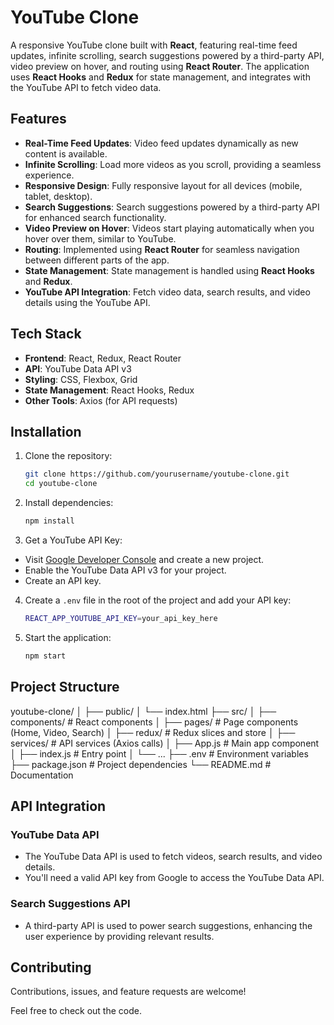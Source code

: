 # YouTube Clone

A responsive YouTube clone built with **React**, featuring real-time feed updates, infinite scrolling, search suggestions powered by a third-party API, video preview on hover, and routing using **React Router**. The application uses **React Hooks** and **Redux** for state management, and integrates with the YouTube API to fetch video data.

## Features

- **Real-Time Feed Updates**: Video feed updates dynamically as new content is available.
- **Infinite Scrolling**: Load more videos as you scroll, providing a seamless experience.
- **Responsive Design**: Fully responsive layout for all devices (mobile, tablet, desktop).
- **Search Suggestions**: Search suggestions powered by a third-party API for enhanced search functionality.
- **Video Preview on Hover**: Videos start playing automatically when you hover over them, similar to YouTube.
- **Routing**: Implemented using **React Router** for seamless navigation between different parts of the app.
- **State Management**: State management is handled using **React Hooks** and **Redux**.
- **YouTube API Integration**: Fetch video data, search results, and video details using the YouTube API.

## Tech Stack

- **Frontend**: React, Redux, React Router
- **API**: YouTube Data API v3
- **Styling**: CSS, Flexbox, Grid
- **State Management**: React Hooks, Redux
- **Other Tools**: Axios (for API requests)

## Installation

1. Clone the repository:

    ```bash
    git clone https://github.com/yourusername/youtube-clone.git
    cd youtube-clone
    ```

2. Install dependencies:

    ```bash
    npm install
    ```

3. Get a YouTube API Key:

- Visit [Google Developer Console](https://console.developers.google.com/) and create a new project.
- Enable the YouTube Data API v3 for your project.
- Create an API key.

4. Create a `.env` file in the root of the project and add your API key:

    ```bash
    REACT_APP_YOUTUBE_API_KEY=your_api_key_here
    ```

5. Start the application:

    ```bash
    npm start
    ```

## Project Structure

youtube-clone/ 
│ 
├── public/ 
│ └── index.html 
├── src/ 
│ ├── components/ # React components 
│ ├── pages/ # Page components (Home, Video, Search) 
│ ├── redux/ # Redux slices and store 
│ ├── services/ # API services (Axios calls) 
│ ├── App.js # Main app component 
│ ├── index.js # Entry point 
│ └── ... 
├── .env # Environment variables 
├── package.json # Project dependencies 
└── README.md # Documentation


## API Integration

### YouTube Data API

- The YouTube Data API is used to fetch videos, search results, and video details.
- You'll need a valid API key from Google to access the YouTube Data API.

### Search Suggestions API

- A third-party API is used to power search suggestions, enhancing the user experience by providing relevant results.

## Contributing

Contributions, issues, and feature requests are welcome!

Feel free to check out the code.
